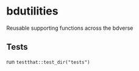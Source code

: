 # bdutilities
Reusable supporting functions across the bdverse 

## Tests

run `testthat::test_dir("tests")`